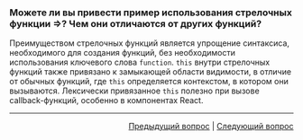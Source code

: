 ### Можете ли вы привести пример использования стрелочных функции =>? Чем они отличаются от других функций?

Преимуществом стрелочных функций является упрощение синтаксиса, необходимого для создания функций, без необходимости использования ключевого слова `function`. `this` внутри стрелочных функций также привязано к замыкающей области видимости, в отличие от обычных функций, где `this` определяется контекстом, в котором они вызываются. Лексически привязанное `this` полезно при вызове callback-функций, особенно в компонентах React.

---

<div align="right">
<a href="42.md">Предыдущий вопрос</a> | <a href="44.md">Следующий вопрос</a>
</div>
